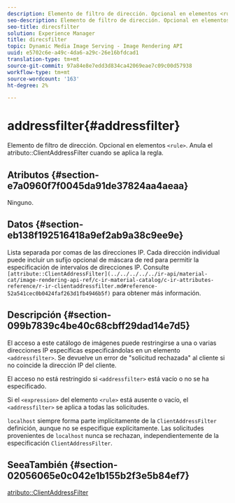 ```yaml
---
description: Elemento de filtro de dirección. Opcional en elementos <rule>. Anula el atributo ClientAddressFilter cuando se aplica la regla.
seo-description: Elemento de filtro de dirección. Opcional en elementos <rule>. Anula el atributo ClientAddressFilter cuando se aplica la regla.
seo-title: direcsfilter
solution: Experience Manager
title: direcsfilter
topic: Dynamic Media Image Serving - Image Rendering API
uuid: e5702c6e-a49c-4da6-a29c-26e16bfdcad1
translation-type: tm+mt
source-git-commit: 97a84e8e7edd3d834ca42069eae7c09c00d57938
workflow-type: tm+mt
source-wordcount: '163'
ht-degree: 2%

---
```



# addressfilter{#addressfilter}

Elemento de filtro de dirección. Opcional en elementos `<rule>`. Anula el atributo::ClientAddressFilter cuando se aplica la regla.

## Atributos {#section-e7a0960f7f0045da91de37824aa4aeaa}

Ninguno.

## Datos {#section-eb138f192516418a9ef2ab9a38c9ee9e}

Lista separada por comas de las direcciones IP. Cada dirección individual puede incluir un sufijo opcional de máscara de red para permitir la especificación de intervalos de direcciones IP. Consulte ` [attribute::ClientAddressFilter](../../../../../ir-api/material-cat/image-rendering-api-ref/c-ir-material-catalog/c-ir-attributes-reference/r-ir-clientaddressfilter.md#reference-52a541cec0b0424faf263d1fb4946b5f)` para obtener más información.

## Descripción {#section-099b7839c4be40c68cbff29dad14e7d5}

El acceso a este catálogo de imágenes puede restringirse a una o varias direcciones IP específicas especificándolas en un elemento `<addressfilter>`. Se devuelve un error de &quot;solicitud rechazada&quot; al cliente si no coincide la dirección IP del cliente.

El acceso no está restringido si `<addressfilter>` está vacío o no se ha especificado.

Si el `<expression>` del elemento `<rule>` está ausente o vacío, el `<addressfilter>` se aplica a todas las solicitudes.

`localhost` siempre forma parte implícitamente de la  `ClientAddressFilter` definición, aunque no se especifique explícitamente. Las solicitudes provenientes de `localhost` nunca se rechazan, independientemente de la especificación `ClientAddressFilter`.

## SeeaTambién {#section-02056065e0c042e1b155b2f3e5b84ef7}

[atributo::ClientAddressFilter](../../../../../ir-api/material-cat/image-rendering-api-ref/c-ir-material-catalog/c-ir-attributes-reference/r-ir-clientaddressfilter.md#reference-52a541cec0b0424faf263d1fb4946b5f)

